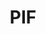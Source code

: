 ---
# This topic lives at
# https://digital.gov/topics/pif

slug: "pif"

# Topic Title
title: "PIF"

# description — keep it short and clear
summary: ""


# Weight
weight: 1

# For more information on managing topics,
# see https://github.com/GSA/digitalgov.gov/wiki
---